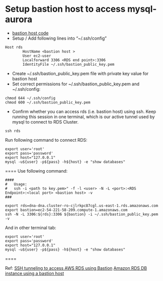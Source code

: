 # Setup bastion host to access mysql-aurora

* [bastion host code](https://github.com/amitkarpe/aws-tf/tree/master/ec2/bastion/amz-tg)
* Setup / Add following lines into “~/.ssh/config”
```
Host rds
        HostName <bastion host >
        User ec2-user
        Localforward 3306 <RDS end point>:3306
        IdentityFile ~/.ssh/bastion_public_key.pem
```

* Create ~/.ssh/bastion_public_key.pem file with private key value for bastion host 
* Set correct permissions for ~/.ssh/bastion_public_key.pem and ~/.ssh/config:

```
chmod 644 ~/.ssh/config
chmod 600 ~/.ssh/bastion_public_key.pem
```

* Confirm whether you can access rds (i.e. bastion host) using ssh. Keep running this session in one terminal, which is our active tunnel used by mysql to connect to RDS Cluster.
```
ssh rds
```

Run following command to connect RDS:
```
export user='root'
export pass='password'
export host="127.0.0.1"
mysql -u${user} -p${pass} -h${host} -e "show databases"
```



====
Use following command:


```
####
#   Usage:
#   ssh -i <path to key.pem>" -f -l <user> -N -L <port>:<RDS Endpoint>:<local port> <bastion host> -v
###

export rds=dna-dna.cluster-ro-cjlrkpc87cgl.us-east-1.rds.amazonaws.com
export bastion=ec2-54-221-58-209.compute-1.amazonaws.com
ssh -N -L 3306:${rds}:3306 ${bastion} -i ~/.ssh/bastion_public_key.pem -v
```

And in other terminal tab:

```
export user='root'
export pass='password'
export host="127.0.0.1"
mysql -u${user} -p${pass} -h${host} -e "show databases"
```

====

Ref:
[SSH tunneling to access AWS RDS using Bastion](https://marcincuber.medium.com/ssh-tunneling-to-access-aws-rds-using-bastion-host-and-iam-role-a0610104bb6c)
[Amazon RDS DB instance using a bastion host ](https://aws.amazon.com/premiumsupport/knowledge-center/rds-connect-using-bastion-host-linux/)
